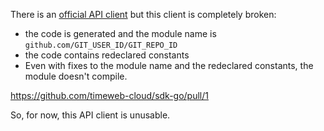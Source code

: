 There is an [official API client](https://github.com/timeweb-cloud/sdk-go) but this client is completely broken:
- the code is generated and the module name is `github.com/GIT_USER_ID/GIT_REPO_ID`
- the code contains redeclared constants
- Even with fixes to the module name and the redeclared constants, the module doesn't compile.

https://github.com/timeweb-cloud/sdk-go/pull/1

So, for now, this API client is unusable.
